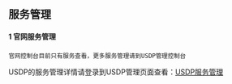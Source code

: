 ## 服务管理

#### 1 官网服务管理

    官网控制台目前只有服务查看，更多服务管理请到USDP管理控制台

USDP的服务管理详情请登录到USDP管理页面查看：[USDP服务管理](http://usdp.cn-bj.ufileos.com/USDP用户手册-服务管理.pdf)
